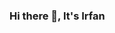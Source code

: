 ### Hi there 👋, It's Irfan

<!--
**mdirfan-code/mdirfan-code** is a ✨ _special_ ✨ repository because its `README.md` (this file) appears on your GitHub profile.



###- 🔭 I’m currently working on my application called **Personalized Privacy**
###- 🌱 I’m currently learning flutter and ML 
###- 💬 Ask me about something you want to know rather than testing me with that
###- 📫 How to reach me: mdirfan.code@gmail.cm
- 😄 Pronouns: ...
- ⚡ Fun fact: ...
-->
